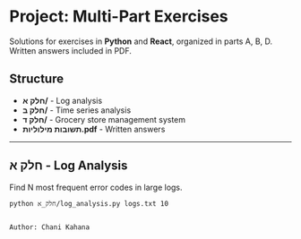 # Project: Multi-Part Exercises

Solutions for exercises in **Python** and **React**, organized in parts A, B, D. Written answers included in PDF.

## Structure

- **חלק א/** - Log analysis  
- **חלק ב/** - Time series analysis  
- **חלק ד/** - Grocery store management system  
- **תשובות מילוליות.pdf** - Written answers  

---

## חלק א - Log Analysis
Find N most frequent error codes in large logs.  
```bash
python חלק_א/log_analysis.py logs.txt 10


Author: Chani Kahana


